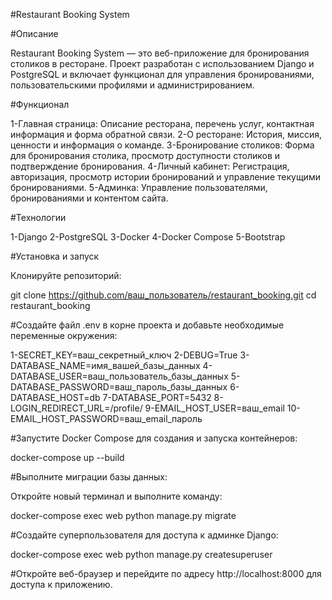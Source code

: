 #Restaurant Booking System

#Описание

Restaurant Booking System — это веб-приложение для бронирования столиков в ресторане. Проект разработан с использованием
Django и PostgreSQL и включает функционал для управления бронированиями, пользовательскими профилями и администрированием.

#Функционал

1-Главная страница: Описание ресторана, перечень услуг, контактная информация и форма обратной связи.
2-О ресторане: История, миссия, ценности и информация о команде.
3-Бронирование столиков: Форма для бронирования столика, просмотр доступности столиков и подтверждение бронирования.
4-Личный кабинет: Регистрация, авторизация, просмотр истории бронирований и управление текущими бронированиями.
5-Админка: Управление пользователями, бронированиями и контентом сайта.

#Технологии

1-Django
2-PostgreSQL
3-Docker
4-Docker Compose
5-Bootstrap

#Установка и запуск

Клонируйте репозиторий:

git clone https://github.com/ваш_пользователь/restaurant_booking.git
cd restaurant_booking

#Создайте файл .env в корне проекта и добавьте необходимые переменные окружения:

1-SECRET_KEY=ваш_секретный_ключ
2-DEBUG=True
3-DATABASE_NAME=имя_вашей_базы_данных
4-DATABASE_USER=ваш_пользователь_базы_данных
5-DATABASE_PASSWORD=ваш_пароль_базы_данных
6-DATABASE_HOST=db
7-DATABASE_PORT=5432
8-LOGIN_REDIRECT_URL=/profile/
9-EMAIL_HOST_USER=ваш_email
10-EMAIL_HOST_PASSWORD=ваш_email_пароль

#Запустите Docker Compose для создания и запуска контейнеров:

docker-compose up --build

#Выполните миграции базы данных:

Откройте новый терминал и выполните команду:

docker-compose exec web python manage.py migrate

#Создайте суперпользователя для доступа к админке Django:

docker-compose exec web python manage.py createsuperuser

#Откройте веб-браузер и перейдите по адресу http://localhost:8000 для доступа к приложению.

